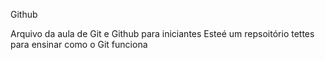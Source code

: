 Github

Arquivo da aula de Git e Github para iniciantes
Esteé um repsoitório tettes para ensinar como o Git funciona

